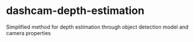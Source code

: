 # dashcam-depth-estimation
Simplified method for depth estimation through object detection model and camera properties

